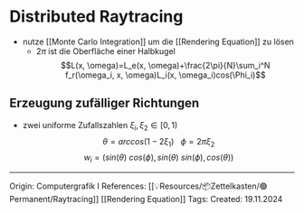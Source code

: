 # Distributed Raytracing

- nutze [[Monte Carlo Integration]] um die [[Rendering Equation]] zu lösen
	- $2\pi$ ist die Oberfläche einer Halbkugel
$$L(x, \omega)=L_e(x, \omega)+\frac{2\pi}{N}\sum_i^N f_r(\omega_i, x, \omega)L_i(x, \omega_i)cos(\Phi_i)$$

## Erzeugung zufälliger Richtungen

- zwei uniforme Zufallszahlen $\xi_i, \xi_2 \in [0, 1)$
$$\theta = arccos(1-2\xi_1)\ \ \ \phi=2\pi \xi_2$$
$$w_i = (sin(\theta) \ cos(\phi), sin(\theta)\ sin(\phi), cos(\theta))$$

---

Origin: Computergrafik I
References: [[💡Resources/📦Zettelkasten/🟢Permanent/Raytracing]] [[Rendering Equation]]
Tags: 
Created: 19.11.2024


